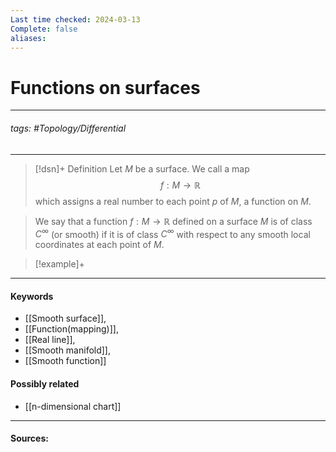 ```yaml
---
Last time checked: 2024-03-13
Complete: false
aliases:
---
```

# Functions on surfaces
***
###### tags: #Topology/Differential  
***
>[!dsn]+ Definition
>Let $M$ be a surface. We call a map
>$$f:M\to\mathbb{R}$$
>which assigns a real number to each point $p$ of $M$, a function on $M$.

>We say that a function $f:M\to\mathbb{R}$ defined on a surface $M$ is of class $C^{\infty}$ (or smooth) if it is of class $C^{\infty}$ with respect to any smooth local coordinates at each point of $M$.

>[!example]+ 
>
***
#### Keywords
- [[Smooth surface]],
- [[Function(mapping)]],
- [[Real line]],
- [[Smooth manifold]],
- [[Smooth function]]
#### Possibly related
- [[n-dimensional chart]]
***
#### Sources: